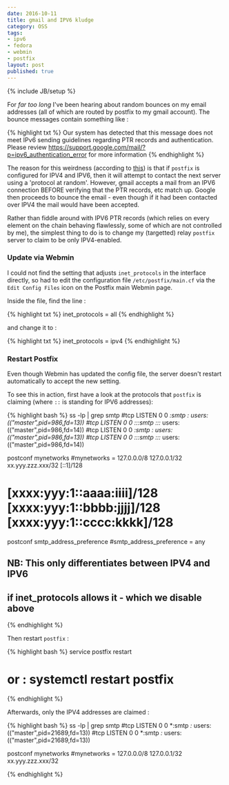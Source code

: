 ```yaml
---
date: 2016-10-11
title: gmail and IPV6 kludge
category: OSS
tags:
- ipv6
- fedora
- webmin
- postfix
layout: post
published: true
---
```

{% include JB/setup %}

For *far too long* I've been hearing about random bounces on my email addresses (all of which are routed by postfix to my gmail account).
The bounce messages contain something like :

{% highlight txt %}
Our system has detected that this message does
not meet IPv6 sending guidelines regarding PTR records and
authentication. Please review
    https://support.google.com/mail/?p=ipv6_authentication_error 
for more information
{% endhighlight %}

The reason for this weirdness (according to [this](http://serverfault.com/questions/565107/when-does-postfix-use-ipv6-and-when-ipv4)) is
that if ```postfix``` is configured for IPV4 and IPV6, then it will attempt to contact the next server using a 'protocol at random'.
However, gmail accepts a mail from an IPV6 connection BEFORE verifying that the PTR records, etc match up.  Google then proceeds to 
bounce the email - even though if it had been contacted over IPV4 the mail would have been accepted.

Rather than fiddle around with IPV6 PTR records (which relies on every element on the chain behaving flawlessly, some of which are not controlled by me),
the simplest thing to do is to change my (targetted) relay ```postfix``` server to claim to be only IPV4-enabled.

### Update via Webmin

I could not find the setting that adjusts ```inet_protocols``` in the interface directly, so had to 
edit the configuration file ```/etc/postfix/main.cf``` via the ```Edit Config Files``` icon on the Postfix main Webmin page.

Inside the file, find the line :

{% highlight txt %}
inet_protocols = all
{% endhighlight %}

and change it to :

{% highlight txt %}
inet_protocols = ipv4
{% endhighlight %}

### Restart Postfix

Even though Webmin has updated the config file, the server doesn't restart automatically to accept the new setting.

To see this in action, first have a look at the protocols that ```postfix``` is claiming (where ```::``` is standing for IPV6 addresses):

{% highlight bash %}
ss -lp | grep smtp
#tcp    LISTEN     0      0                    *:smtp                  *:*        users:(("master",pid=986,fd=13))
#tcp    LISTEN     0      0                   :::smtp                 :::*        users:(("master",pid=986,fd=14))
#tcp    LISTEN     0      0                    *:smtp                  *:*        users:(("master",pid=986,fd=13))
#tcp    LISTEN     0      0                   :::smtp                 :::*        users:(("master",pid=986,fd=14))

postconf mynetworks
#mynetworks = 127.0.0.0/8 127.0.0.1/32 xx.yyy.zzz.xxx/32 [::1]/128 
#             [xxxx:yyy:1::aaaa:iiii]/128 [xxxx:yyy:1::bbbb:jjjj]/128 [xxxx:yyy:1::cccc:kkkk]/128

postconf smtp_address_preference
#smtp_address_preference = any
## NB:  This only differentiates between IPV4 and IPV6 
##      if inet_protocols allows it - which we disable above
{% endhighlight %}

Then restart ```postfix``` :

{% highlight bash %}
service postfix restart
# or : systemctl restart postfix
{% endhighlight %}

Afterwards, only the IPV4 addresses are claimed :

{% highlight bash %}
ss -lp | grep smtp
#tcp    LISTEN     0      0                    *:smtp                  *:*        users:(("master",pid=21689,fd=13))
#tcp    LISTEN     0      0                    *:smtp                  *:*        users:(("master",pid=21689,fd=13))

postconf mynetworks
#mynetworks = 127.0.0.0/8 127.0.0.1/32 xx.yyy.zzz.xxx/32

{% endhighlight %}

